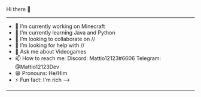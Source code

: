 Hi there 👋

--------------------------------------------

- 🔭 I’m currently working on Minecraft
- 🌱 I’m currently learning Java and Python
- 👯 I’m looking to collaborate on //
- 🤔 I’m looking for help with //
- 💬 Ask me about Videogames
- 📫 How to reach me: Discord: Mattio12123#6606 Telegram: @Mattio12123Dev
- 😄 Pronouns: He/Him
- ⚡ Fun fact: I'm rich
-->

--------------------------------------------
